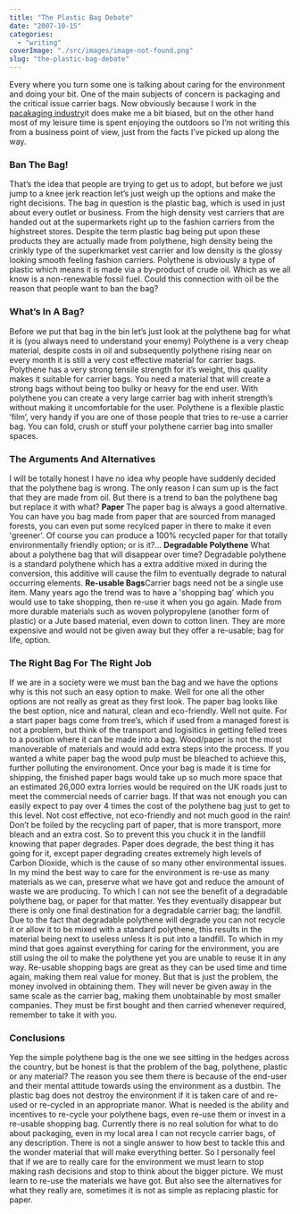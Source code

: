 ```yaml
---
title: "The Plastic Bag Debate"
date: "2007-10-15"
categories: 
  - "writing"
coverImage: "./src/images/image-not-found.png"
slug: "the-plastic-bag-debate"
---
```


Every where you turn some one is talking about caring for the environment and doing your bit. One of the main subjects of concern is packaging and the critical issue carrier bags. Now obviously because I work in the [pacakaging industry](http://www.oscarproducts.com/)it does make me a bit biased, but on the other hand most of my leisure time is spent enjoying the outdoors so I’m not writing this from a business point of view, just from the facts I’ve picked up along the way.

### Ban The Bag!

That’s the idea that people are trying to get us to adopt, but before we just jump to a knee jerk reaction let’s just weigh up the options and make the right decisions. The bag in question is the plastic bag, which is used in just about every outlet or business. From the high density vest carriers that are handed out at the supermarkets right up to the fashion carriers from the highstreet stores. Despite the term plastic bag being put upon these products they are actually made from polythene, high density being the crinkly type of the superkmarket vest carrier and low density is the glossy looking smooth feeling fashion carriers. Polythene is obviously a type of plastic which means it is made via a by-product of crude oil. Which as we all know is a non-renewable fossil fuel. Could this connection with oil be the reason that people want to ban the bag?

### What’s In A Bag?

Before we put that bag in the bin let’s just look at the polythene bag for what it is (you always need to understand your enemy) Polythene is a very cheap material, despite costs in oil and subsequently polythene rising near on every month it is still a very cost effective material for carrier bags. Polythene has a very strong tensile strength for it’s weight, this quality makes it suitable for carrier bags. You need a material that will create a strong bags without being too bulky or heavy for the end user. With polythene you can create a very large carrier bag with inherit strength’s without making it uncomfortable for the user. Polythene is a flexible plastic ‘film’, very handy if you are one of those people that tries to re-use a carrier bag. You can fold, crush or stuff your polythene carrier bag into smaller spaces.

### The Arguments And Alternatives

I will be totally honest I have no idea why people have suddenly decided that the polythene bag is wrong. The only reason I can sum up is the fact that they are made from oil. But there is a trend to ban the polythene bag but replace it with what? **Paper** The paper bag is always a good alternative. You can have you bag made from paper that are sourced from managed forests, you can even put some recylced paper in there to make it even 'greener’. Of course you can produce a 100% recycled paper for that totally environmentally friendly option; or is it?… **Degradable Polythene** What about a polythene bag that will disappear over time? Degradable polythene is a standard polythene which has a extra additive mixed in during the conversion, this additive will cause the film to eventually degrade to natural occurring elements. **Re-usable Bags**Carrier bags need not be a single use item. Many years ago the trend was to have a 'shopping bag’ which you would use to take shopping, then re-use it when you go again. Made from more durable materials such as woven polypropylene (another form of plastic) or a Jute based material, even down to cotton linen. They are more expensive and would not be given away but they offer a re-usable; bag for life, option.

### The Right Bag For The Right Job

If we are in a society were we must ban the bag and we have the options why is this not such an easy option to make. Well for one all the other options are not really as great as they first look. The paper bag looks like the best option, nice and natural, clean and eco-friendly. Well not quite. For a start paper bags come from tree’s, which if used from a managed forest is not a problem, but think of the transport and logisitics in getting felled trees to a position where it can be made into a bag. Wood/paper is not the most manoverable of materials and would add extra steps into the process. If you wanted a white paper bag the wood pulp must be bleached to achieve this, further polluting the environoment. Once your bag is made it is time for shipping, the finished paper bags would take up so much more space that an estimated 26,000 extra lorries would be required on the UK roads just to meet the commercial needs of carrier bags. If that was not enough you can easily expect to pay over 4 times the cost of the polythene bag just to get to this level. Not cost effective, not eco-friendly and not much good in the rain! Don’t be foiled by the recycling part of paper, that is more transport, more bleach and an extra cost. So to prevent this you chuck it in the landfill knowing that paper degrades. Paper does degrade, the best thing it has going for it, except paper degrading creates extremely high levels of Carbon Dioxide, which is the cause of so many other environmental issues. In my mind the best way to care for the environment is re-use as many materials as we can, preserve what we have got and reduce the amount of waste we are producing. To which I can not see the benefit of a degradable polythene bag, or paper for that matter. Yes they eventually disappear but there is only one final destination for a degradable carrier bag; the landfill. Due to the fact that degradable polythene will degrade you can not recycle it or allow it to be mixed with a standard polythene, this results in the material being next to useless unless it is put into a landfill. To which in my mind that goes against everything for caring for the environment, you are still using the oil to make the polythene yet you are unable to reuse it in any way. Re-usable shopping bags are great as they can be used time and time again, making them real value for money. But that is just the problem, the money involved in obtaining them. They will never be given away in the same scale as the carrier bag, making them unobtainable by most smaller companies. They must be first bought and then carried whenever required, remember to take it with you.

### Conclusions

Yep the simple polythene bag is the one we see sitting in the hedges across the country, but be honest is that the problem of the bag, polythene, plastic or any material? The reason you see them there is because of the end-user and their mental attitude towards using the environment as a dustbin. The plastic bag does not destroy the environment if it is taken care of and re-used or re-cycled in an appropriate manor. What is needed is the ability and incentives to re-cycle your polythene bags, even re-use them or invest in a re-usable shopping bag. Currently there is no real solution for what to do about packaging, even in my local area I can not recycle carrier bags, of any description. There is not a single answer to how best to tackle this and the wonder material that will make everything better. So I personally feel that if we are to really care for the environment we must learn to stop making rash decisions and stop to think about the bigger picture. We must learn to re-use the materials we have got. But also see the alternatives for what they really are, sometimes it is not as simple as replacing plastic for paper.
